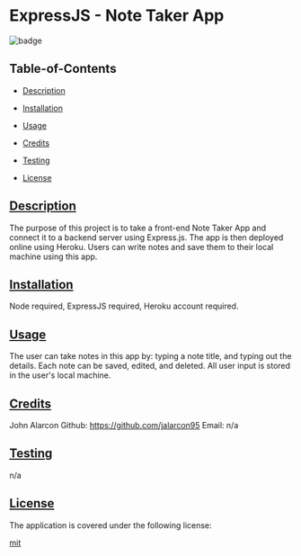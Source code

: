 # ExpressJS - Note Taker App

  ![badge](https://img.shields.io/badge/license-mit-blue)
    

  ## Table-of-Contents

  * [Description](#description)
  * [Installation](#install)
  * [Usage](#usage)
  * [Credits](#credits)
  * [Testing](#test)
  
  * [License](#license)

  ## [Description](#table-of-contents)

 The purpose of this project is to take a front-end Note Taker App and connect it to a backend server using Express.js. The app is then deployed online using Heroku. Users can write notes and save them to their local machine using this app.

  ## [Installation](#table-of-contents)

  Node required, ExpressJS required, Heroku account required. 
  ## [Usage](#table-of-contents)

  The user can take notes in this app by: typing a note title, and typing out the details. Each note can be saved, edited, and deleted. All user input is stored in the user's local machine. 
  
  ## [Credits](#table-of-contents)

  John Alarcon Github: https://github.com/jalarcon95 Email: n/a

  ## [Testing](#table-of-contents)

  n/a

  
  ## [License](#table-of-contents)
    
  The application is covered under the following license:
    
  
  [mit](https://choosealicense.com/licenses/mit)
    
